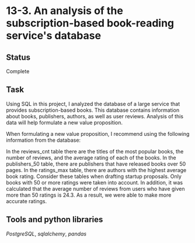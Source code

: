 # 13-3. An analysis of the subscription-based book-reading service's database

## Status
Complete

## Task

Using SQL in this project, I analyzed the database of a large service that provides subscription-based books. This database contains information about books, publishers, authors, as well as user reviews. Analysis of this data will help formulate a new value proposition.

When formulating a new value proposition, I recommend using the following information from the database:

In the reviews_cnt table there are the titles of the most popular books, the number of reviews, and the average rating of each of the books. In the publishers_50 table, there are publishers that have released books over 50 pages. In the ratings_max table, there are authors with the highest average book rating. Consider these tables when drafting startup proposals. Only books with 50 or more ratings were taken into account. In addition, it was calculated that the average number of reviews from users who have given more than 50 ratings is 24.3. As a result, we were able to make more accurate ratings.

## Tools and python libraries

*PostgreSQL*, *sqlalchemy*, *pandas*
